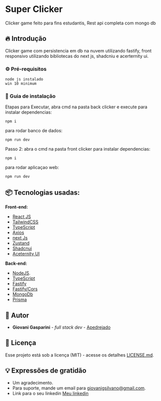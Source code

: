 # Super Clicker 

Clicker game feito para fins estudantis, Rest api completa com mongo db 

## 🔥 Introdução

Clicker game com persistencia em db na nuvem utilizando fastify, front responsivo utilizando bibliotecas do next js, shadcniu e acerternity ui.

### ⚙️ Pré-requisitos

```
node js instalado
win 10 minimum
```

### 🔨 Guia de instalação

Etapas para Executar,
abra cmd na pasta back clicker e execute
para instalar dependencias:
```
npm i
```
para rodar banco de dados:
```
npm run dev
```

Passo 2:
abra o cmd na pasta front clicker
para instalar dependencias:
```
npm i
```
para rodar aplicaçao web:
```
npm run dev
```

## 📦 Tecnologias usadas:

**Front-end:**
* [React JS](https://react.dev/)
* [TailwindCSS](https://tailwindcss.com/)
* [TypeScript](https://www.typescriptlang.org/)
* [Axios](https://axios-http.com)
* [next Js](https://nextjs.org)
* [Zustand](https://zustand-demo.pmnd.rs)
* [Shadcnui](https://ui.shadcn.com)
* [Aceternity UI](https://ui.aceternity.com)

**Back-end:**
* [NodeJS](https://nodejs.org/).
* [TypeScript](https://www.typescriptlang.org/) 
* [Fastify](https://fastify.dev)
* [Fastify/Cors](https://fastify.dev)
* [MongoDb](https://cloud.mongodb.com/)
* [Prisma](https://www.prisma.io) 

## 👷 Autor

* **Giovani Gasparini** - *full stack dev* - [Apedrejado](https://github.com/Apedrejado)

## 📄 Licença

Esse projeto está sob a licença (MIT) - acesse os detalhes [LICENSE.md](https://choosealicense.com/licenses/mit/).

## 💡 Expressões de gratidão

* Um agradecimento.
* Para suporte, mande um email para giovanigsilvano@gmail.com.
* Link para o seu linkedin [Meu linkedin](https://www.linkedin.com/in/ggsts)
